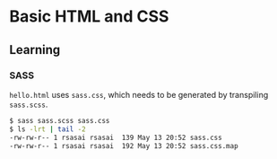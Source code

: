 # Basic HTML and CSS

## Learning

### SASS

`hello.html` uses `sass.css`, which needs to be generated by transpiling `sass.scss`.

```bash
$ sass sass.scss sass.css
$ ls -lrt | tail -2
-rw-rw-r-- 1 rsasai rsasai  139 May 13 20:52 sass.css
-rw-rw-r-- 1 rsasai rsasai  192 May 13 20:52 sass.css.map
```
